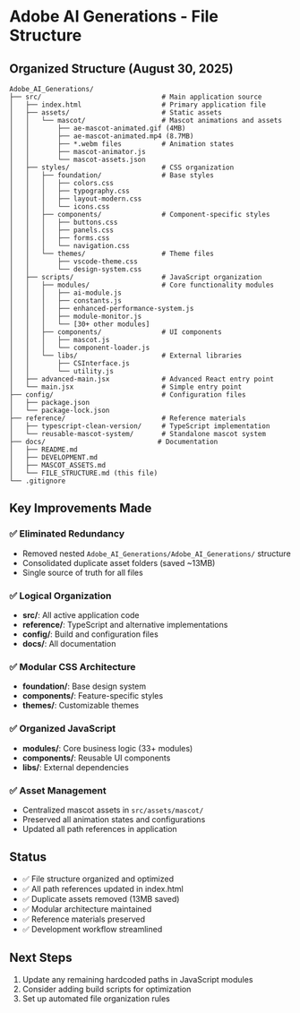 # Adobe AI Generations - File Structure

## Organized Structure (August 30, 2025)

```
Adobe_AI_Generations/
├── src/                              # Main application source
│   ├── index.html                    # Primary application file
│   ├── assets/                       # Static assets
│   │   └── mascot/                   # Mascot animations and assets
│   │       ├── ae-mascot-animated.gif (4MB)
│   │       ├── ae-mascot-animated.mp4 (8.7MB)
│   │       ├── *.webm files          # Animation states
│   │       ├── mascot-animator.js
│   │       └── mascot-assets.json
│   ├── styles/                       # CSS organization
│   │   ├── foundation/               # Base styles
│   │   │   ├── colors.css
│   │   │   ├── typography.css
│   │   │   ├── layout-modern.css
│   │   │   └── icons.css
│   │   ├── components/               # Component-specific styles
│   │   │   ├── buttons.css
│   │   │   ├── panels.css
│   │   │   ├── forms.css
│   │   │   └── navigation.css
│   │   └── themes/                   # Theme files
│   │       ├── vscode-theme.css
│   │       └── design-system.css
│   ├── scripts/                      # JavaScript organization
│   │   ├── modules/                  # Core functionality modules
│   │   │   ├── ai-module.js
│   │   │   ├── constants.js
│   │   │   ├── enhanced-performance-system.js
│   │   │   ├── module-monitor.js
│   │   │   └── [30+ other modules]
│   │   ├── components/               # UI components
│   │   │   ├── mascot.js
│   │   │   └── component-loader.js
│   │   └── libs/                     # External libraries
│   │       ├── CSInterface.js
│   │       └── utility.js
│   ├── advanced-main.jsx             # Advanced React entry point
│   └── main.jsx                      # Simple entry point
├── config/                           # Configuration files
│   ├── package.json
│   └── package-lock.json
├── reference/                        # Reference materials
│   ├── typescript-clean-version/     # TypeScript implementation
│   └── reusable-mascot-system/       # Standalone mascot system
├── docs/                            # Documentation
│   ├── README.md
│   ├── DEVELOPMENT.md
│   ├── MASCOT_ASSETS.md
│   └── FILE_STRUCTURE.md (this file)
└── .gitignore
```

## Key Improvements Made

### ✅ **Eliminated Redundancy**
- Removed nested `Adobe_AI_Generations/Adobe_AI_Generations/` structure
- Consolidated duplicate asset folders (saved ~13MB)
- Single source of truth for all files

### ✅ **Logical Organization**
- **src/**: All active application code
- **reference/**: TypeScript and alternative implementations
- **config/**: Build and configuration files
- **docs/**: All documentation

### ✅ **Modular CSS Architecture**
- **foundation/**: Base design system
- **components/**: Feature-specific styles
- **themes/**: Customizable themes

### ✅ **Organized JavaScript**
- **modules/**: Core business logic (33+ modules)
- **components/**: Reusable UI components
- **libs/**: External dependencies

### ✅ **Asset Management**
- Centralized mascot assets in `src/assets/mascot/`
- Preserved all animation states and configurations
- Updated all path references in application

## Status
- ✅ File structure organized and optimized
- ✅ All path references updated in index.html
- ✅ Duplicate assets removed (13MB saved)
- ✅ Modular architecture maintained
- ✅ Reference materials preserved
- ✅ Development workflow streamlined

## Next Steps
1. Update any remaining hardcoded paths in JavaScript modules
2. Consider adding build scripts for optimization
3. Set up automated file organization rules
